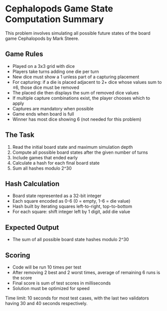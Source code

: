 # Cephalopods Game State Computation Summary

This problem involves simulating all possible future states of the board game Cephalopods by Mark Steere.

## Game Rules

- Played on a 3x3 grid with dice
- Players take turns adding one die per turn
- New dice must show a 1 unless part of a capturing placement
- For capturing: if a die is placed adjacent to 2+ dice whose values sum to ≤6, those dice must be removed
- The placed die then displays the sum of removed dice values
- If multiple capture combinations exist, the player chooses which to apply
- Captures are mandatory when possible
- Game ends when board is full
- Winner has most dice showing 6 (not needed for this problem)

## The Task

1. Read the initial board state and maximum simulation depth
2. Compute all possible board states after the given number of turns
3. Include games that ended early
4. Calculate a hash for each final board state
5. Sum all hashes modulo 2^30

## Hash Calculation

- Board state represented as a 32-bit integer
- Each square encoded as 0-6 (0 = empty, 1-6 = die value)
- Hash built by iterating squares left-to-right, top-to-bottom
- For each square: shift integer left by 1 digit, add die value

## Expected Output

- The sum of all possible board state hashes modulo 2^30

## Scoring

- Code will be run 10 times per test
- After removing 2 best and 2 worst times, average of remaining 6 runs is the score
- Final score is sum of test scores in milliseconds
- Solution must be optimized for speed

Time limit: 10 seconds for most test cases, with the last two validators having 30 and 40 seconds respectively.
